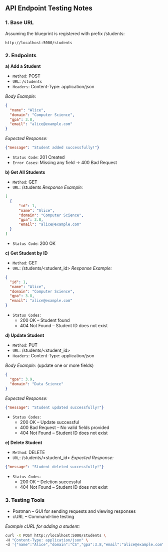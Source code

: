 ## API Endpoint Testing Notes

### 1. Base URL

  Assuming the blueprint is registered with prefix /students:
  ```
  http://localhost:5000/students
  ```

### 2. Endpoints

**a) Add a Student**

  - `Method`: POST
  - `URL`: `/students`
  - `Headers`: Content-Type: application/json

  *Body Example:*
  ```json
  {
    "name": "Alice",
    "domain": "Computer Science",
    "gpa": 3.8,
    "email": "alice@example.com"
  }
  ```

  *Expected Response:*
  ```json
  {"message": "Student added successfully!"}
  ```
  - `Status Code`: 201 Created
  - `Error Cases`: Missing any field → 400 Bad Request

**b) Get All Students**
  - `Method`: GET
  - `URL`: /students
  *Response Example:*
  ```json
  [
    {
        "id": 1,
        "name": "Alice",
        "domain": "Computer Science",
        "gpa": 3.8,
        "email": "alice@example.com"
    }
  ]
  ```
  - `Status Code`: 200 OK

**c) Get Student by ID**
  - `Method`: GET
  - `URL`: /students/<student_id>
  *Response Example:*
  ```json
  {
    "id": 1,
    "name": "Alice",
    "domain": "Computer Science",
    "gpa": 3.8,
    "email": "alice@example.com"
  }
  ```
  - `Status Codes`: 
     - 200 OK – Student found
     - 404 Not Found – Student ID does not exist

**d) Update Student**
  - `Method`: PUT
  - `URL`: /students/<student_id>
  - `Headers`: Content-Type: application/json

  *Body Example:* (update one or more fields)
  ```json
  {
    "gpa": 3.9,
    "domain": "Data Science"
  }
  ```
  *Expected Response:*
  ```json
  {"message": "Student updated successfully!"}
  ```
  - `Status Codes`:
    - 200 OK – Update successful
    - 400 Bad Request – No valid fields provided
    - 404 Not Found – Student ID does not exist

**e) Delete Student**
  - `Method`: DELETE
  - `URL`: /students/<student_id>
  *Expected Response:*
  ```json
  {"message": "Student deleted successfully!"}
  ```
  - `Status Codes`:
    - 200 OK – Deletion successful
    - 404 Not Found – Student ID does not exist

### 3. Testing Tools

  - Postman – GUI for sending requests and viewing responses
  - cURL – Command-line testing

*Example cURL for adding a student:*
  ```bash
  curl -X POST http://localhost:5000/students \
  -H "Content-Type: application/json" \
  -d '{"name":"Alice","domain":"CS","gpa":3.8,"email":"alice@example.com"}'
  ```
